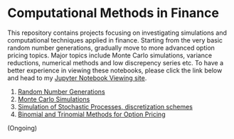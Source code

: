 # Computational Methods in Finance 
This repository contains projects focusing on investigating simulations and computational techniques applied in finance. Starting from the very basic random number generations, gradually move to more advanced option pricing topics. Major topics include Monte Carlo simulations, variance reductions, numerical methods and low discrepency series etc. To have a better experience in viewing these notebooks, please click the link below and head to my [Jupyter Notebook Viewing site](http://nbviewer.jupyter.org/github/chenbowen184/Computational_Methods_in_Finance/tree/master/).

1. [Random Number Generations](http://nbviewer.jupyter.org/github/chenbowen184/Computational_Methods_in_Finance/blob/master/Project%201%20-%20Random%20Number%20Generations.ipynb)
2. [Monte Carlo Simulations](http://nbviewer.jupyter.org/github/chenbowen184/Computational_Methods_in_Finance/blob/master/Project%202%20-%20Monte%20Carlo%20Simulations.ipynb)
3. [Simulation of Stochastic Processes, discretization schemes ](http://nbviewer.jupyter.org/github/chenbowen184/Computational_Methods_in_Finance/blob/master/Project%203%20-%20Simulations%20of%20Stochastic%20Processes%20.ipynb)
4. [Binomial and Trinomial Methods for Option Pricing](http://nbviewer.jupyter.org/github/chenbowen184/Computational_Methods_in_Finance/blob/master/Project%204%20-%20Binomial%20and%20Trinomial%20Model.ipynb?flush_cache=true)

(Ongoing)
